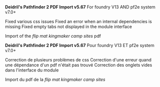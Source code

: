 **Deidril's Pathfinder 2 PDF Import v5.67**
For foundry V13 AND pf2e system v7.0+

Fixed various css issues
Fixed an error when an internal dependencies is missing
Fixed empty tabs not displayed in the module interface

Import of the *flip mat kingmaker camp sites* pdf

**Deidril's Pathfinder 2 PDF Import v5.67**
Pour foundry V13 ET pf2e system v7.0+

Correction de plusieurs problèmes de css
Correction d'une erreur quand une dépendance d'un pdf n'était pas trouvé
Correction des onglets vides dans l'interface du module

Import du pdf de la *flip mat kingmaker camp sites*

